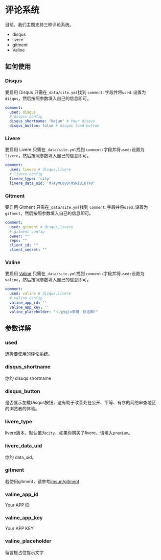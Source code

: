 # 评论系统

目前，我们主题支持三种评论系统。

* disqus
* livere
* gitment
* Valine

## 如何使用

### Disqus

要启用 Disqus 只需在`_data/site.yml`找到 `comment:`字段并将`used:`设置为`disqus`，然后按照参数填入自己的信息即可。

```yaml
comment:
  used: disqus 
  # disqus config
  disqus_shortname: "kejun" # Your disqus 
  disqus_button: false # disqus load button
```

### Livere

要启用 Livere 只需在`_data/site.yml`找到 `comment:`字段并将`used:`设置为`livere`，然后按照参数填入自己的信息即可。

```yaml
comment:
  used: livere # disqus,livere
  # livere config
  livere_type: 'city'
  livere_data_uid: 'MTAyMC8yOTM5Ni81OTY0'
```

### Gitment

要启用 Gitment 只需在`_data/site.yml`找到 `comment:`字段并将`used:`设置为`gitment`，然后按照参数填入自己的信息即可。

```yaml
comment:
  used: gitment # disqus,livere
  # gitment config
  owner: ""
  repo: ""
  client_id: ""
  client_secret: ""
```
### Valine

要启用 [Valine](https://xcss.github.io/Valine/) 只需在`_data/site.yml`找到 `comment:`字段并将`used:`设置为`valine`，然后按照参数填入自己的信息即可。

```yaml
comment:
  used: valine # disqus,livere
  # valine config
  valine_app_id: ''
  valine_app_key: ''
  valine_placeholder: "ヾﾉ≧∀≦)o来啊，快活啊!"
```

## 参数详解

### used

选择要使用的评论系统。

### disqus_shortname

你的 disuqs shortname

### disqus_button

是否显示加载Disqus按钮，这有助于改善处在公开、平等、有序的网络审查地区的浏览者的体验。

### livere_type

livere版本，默认值为`city`，如果你购买了livere，请填入`premium`。

### livere_data_uid

你的 data_uid。

### gitment

若使用gitment，请参考[imsun/gitment](https://github.com/imsun/gitment)

### valine_app_id
Your APP ID
### valine_app_key
Your APP KEY
### valine_placeholder
留言框占位提示文字